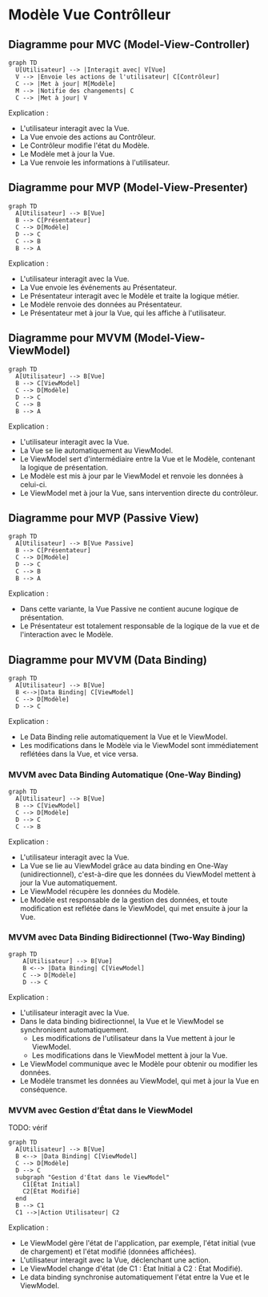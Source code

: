 # Modèle Vue Contrôlleur


## Diagramme pour MVC (Model-View-Controller)

```mermaid
graph TD
  U[Utilisateur] --> |Interagit avec| V[Vue]
  V --> |Envoie les actions de l'utilisateur| C[Contrôleur]
  C --> |Met à jour| M[Modèle]
  M --> |Notifie des changements| C
  C --> |Met à jour| V
```

Explication :

 * L'utilisateur interagit avec la Vue.
 * La Vue envoie des actions au Contrôleur.
 * Le Contrôleur modifie l'état du Modèle.
 * Le Modèle met à jour la Vue.
 * La Vue renvoie les informations à l'utilisateur.


## Diagramme pour MVP (Model-View-Presenter)

```mermaid
graph TD
  A[Utilisateur] --> B[Vue]
  B --> C[Présentateur]
  C --> D[Modèle]
  D --> C
  C --> B
  B --> A
```

Explication :

 * L'utilisateur interagit avec la Vue.
 * La Vue envoie les événements au Présentateur.
 * Le Présentateur interagit avec le Modèle et traite la logique métier.
 * Le Modèle renvoie des données au Présentateur.
 * Le Présentateur met à jour la Vue, qui les affiche à l'utilisateur.


## Diagramme pour MVVM (Model-View-ViewModel)

```mermaid
graph TD
  A[Utilisateur] --> B[Vue]
  B --> C[ViewModel]
  C --> D[Modèle]
  D --> C
  C --> B
  B --> A
```

Explication :

 * L'utilisateur interagit avec la Vue.
 * La Vue se lie automatiquement au ViewModel.
 * Le ViewModel sert d'intermédiaire entre la Vue et le Modèle, contenant la logique de présentation.
 * Le Modèle est mis à jour par le ViewModel et renvoie les données à celui-ci.
 * Le ViewModel met à jour la Vue, sans intervention directe du contrôleur.


## Diagramme pour MVP (Passive View)

```mermaid
graph TD
  A[Utilisateur] --> B[Vue Passive]
  B --> C[Présentateur]
  C --> D[Modèle]
  D --> C
  C --> B
  B --> A
```

Explication :

 * Dans cette variante, la Vue Passive ne contient aucune logique de présentation.
 * Le Présentateur est totalement responsable de la logique de la vue et de l'interaction avec le Modèle.


## Diagramme pour MVVM (Data Binding)


```mermaid
graph TD
  A[Utilisateur] --> B[Vue]
  B <-->|Data Binding| C[ViewModel]
  C --> D[Modèle]
  D --> C
```
Explication :

 * Le Data Binding relie automatiquement la Vue et le ViewModel.
 * Les modifications dans le Modèle via le ViewModel sont immédiatement reflétées dans la Vue, et vice versa.


### MVVM avec Data Binding Automatique (One-Way Binding)

```mermaid
graph TD
  A[Utilisateur] --> B[Vue]
  B --> C[ViewModel]
  C --> D[Modèle]
  D --> C
  C --> B
```
Explication :

 * L'utilisateur interagit avec la Vue.
 * La Vue se lie au ViewModel grâce au data binding en One-Way (unidirectionnel), c'est-à-dire que les données du ViewModel mettent à jour la Vue automatiquement.
 * Le ViewModel récupère les données du Modèle.
 * Le Modèle est responsable de la gestion des données, et toute modification est reflétée dans le ViewModel, qui met ensuite à jour la Vue.


### MVVM avec Data Binding Bidirectionnel (Two-Way Binding)

```mermaid
graph TD
    A[Utilisateur] --> B[Vue]
    B <--> |Data Binding| C[ViewModel]
    C --> D[Modèle]
    D --> C
```

Explication :

 * L'utilisateur interagit avec la Vue.
 * Dans le data binding bidirectionnel, la Vue et le ViewModel se synchronisent automatiquement.
   * Les modifications de l'utilisateur dans la Vue mettent à jour le ViewModel.
   * Les modifications dans le ViewModel mettent à jour la Vue.
 *  Le ViewModel communique avec le Modèle pour obtenir ou modifier les données.
 * Le Modèle transmet les données au ViewModel, qui met à jour la Vue en conséquence.


###  MVVM avec Gestion d’État dans le ViewModel

TODO: vérif

```mermaid
graph TD
  A[Utilisateur] --> B[Vue]
  B <--> |Data Binding| C[ViewModel]
  C --> D[Modèle]
  D --> C
  subgraph "Gestion d'État dans le ViewModel"
    C1[État Initial]
    C2[État Modifié]
  end
  B --> C1
  C1 -->|Action Utilisateur| C2
```

Explication :

 * Le ViewModel gère l'état de l'application, par exemple, l'état initial (vue de chargement) et l'état modifié (données affichées).
 * L'utilisateur interagit avec la Vue, déclenchant une action.
 * Le ViewModel change d'état (de C1 : État Initial à C2 : État Modifié).
 * Le data binding synchronise automatiquement l'état entre la Vue et le ViewModel.

